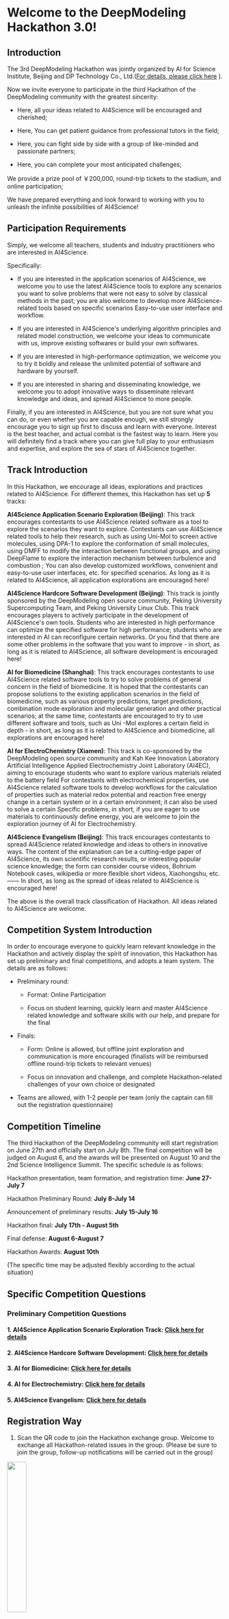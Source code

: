 # Welcome to the DeepModeling Hackathon 3.0!

## Introduction

The 3rd DeepModeling Hackathon was jointly organized by AI for Science Institute, Beijing and DP Technology Co., Ltd.([For details, please click here](https://mp.weixin.qq.com/s?__biz=MzUxMDQwOTk4MA==&mid=2247497497&idx=1&sn=97499acbc2388e7ef7c6498b2caa89e1&chksm=f901da8ace76539ccea1fe3ed2b6f759fd22b1591ef8249a8f5ce2a278144334c91dc25a13bc&scene=21#wechat_redirect) ).

Now we invite everyone to participate in the third Hackathon of the DeepModeling community with the greatest sincerity:

- Here, all your ideas related to AI4Science will be encouraged and cherished;

- Here, You can get patient guidance from professional tutors in the field;

- Here, you can fight side by side with a group of like-minded and passionate partners;

- Here, you can complete your most anticipated challenges;

We provide a prize pool of ￥200,000, round-trip tickets to the stadium, and online participation;

We have prepared everything and look forward to working with you to unleash the infinite possibilities of AI4Science!

## Participation Requirements

Simply, we welcome all teachers, students and industry practitioners who are interested in AI4Science.

Specifically:

- If you are interested in the application scenarios of AI4Science, we welcome you to use the latest AI4Science tools to explore any scenarios you want to solve problems that were not easy to solve by classical methods in the past; you are also welcome to develop more AI4Science-related tools based on specific scenarios Easy-to-use user interface and workflow.

- If you are interested in AI4Science's underlying algorithm principles and related model construction, we welcome your ideas to communicate with us, improve existing softwares or build your own softwares.

- If you are interested in high-performance optimization, we welcome you to try it boldly and release the unlimited potential of software and hardware by yourself.

- If you are interested in sharing and disseminating knowledge, we welcome you to adopt innovative ways to disseminate relevant knowledge and ideas, and spread AI4Science to more people.

Finally, if you are interested in AI4Science, but you are not sure what you can do, or even whether you are capable enough, we still strongly encourage you to sign up first to discuss and learn with everyone. Interest is the best teacher, and actual combat is the fastest way to learn. Here you will definitely find a track where you can give full play to your enthusiasm and expertise, and explore the sea of stars of AI4Science together.

## Track Introduction

In this Hackathon, we encourage all ideas, explorations and practices related to AI4Science. For different themes, this Hackathon has set up **5** tracks:

**AI4Science Application Scenario Exploration (Beijing)**: This track encourages contestants to use AI4Science related software as a tool to explore the scenarios they want to explore. Contestants can use AI4Science related tools to help their research, such as using Uni-Mol to screen active molecules, using DPA-1 to explore the conformation of small molecules, using DMFF to modify the interaction between functional groups, and using DeepFlame to explore the interaction mechanism between turbulence and combustion ; You can also develop customized workflows, convenient and easy-to-use user interfaces, etc. for specified scenarios. As long as it is related to AI4Science, all application explorations are encouraged here!

**AI4Science Hardcore Software Development (Beijing)**: This track is jointly sponsored by the DeepModeling open source community, Peking University Supercomputing Team, and Peking University Linux Club. This track encourages players to actively participate in the development of AI4Science's own tools. Students who are interested in high performance can optimize the specified software for high performance; students who are interested in AI can reconfigure certain networks. Or you find that there are some other problems in the software that you want to improve - in short, as long as it is related to AI4Science, all software development is encouraged here!

**AI for Biomedicine (Shanghai)**: This track encourages contestants to use AI4Science related software tools to try to solve problems of general concern in the field of biomedicine. It is hoped that the contestants can propose solutions to the existing application scenarios in the field of biomedicine, such as various property predictions, target predictions, combination mode exploration and molecular generation and other practical scenarios; at the same time, contestants are encouraged to try to use different software and tools, such as Uni -Mol explores a certain field in depth - in short, as long as it is related to AI4Science and biomedicine, all explorations are encouraged here!

**AI for ElectroChemistry (Xiamen)**: This track is co-sponsored by the DeepModeling open source community and Kah Kee Innovation Laboratory Artificial Intelligence Applied Electrochemistry Joint Laboratory (AI4EC), aiming to encourage students who want to explore various materials related to the battery field For contestants with electrochemical properties, use AI4Science related software tools to develop workflows for the calculation of properties such as material redox potential and reaction free energy change in a certain system or in a certain environment; it can also be used to solve a certain Specific problems, in short, if you are eager to use materials to continuously define energy, you are welcome to join the exploration journey of AI for Electrochemistry.

**AI4Science Evangelism (Beijing)**: This track encourages contestants to spread AI4Science related knowledge and ideas to others in innovative ways. The content of the explanation can be a cutting-edge paper of AI4Science, its own scientific research results, or interesting popular science knowledge; the form can consider course videos, Bohrium Notebook cases, wikipedia or more flexible short videos, Xiaohongshu, etc.—— In short, as long as the spread of ideas related to AI4Science is encouraged here!

The above is the overall track classification of Hackathon. All ideas related to AI4Science are welcome.

## Competition System Introduction

In order to encourage everyone to quickly learn relevant knowledge in the Hackathon and actively display the spirit of innovation, this Hackathon has set up preliminary and final competitions, and adopts a team system. The details are as follows:

- Preliminary round:

   - Format: Online Participation

   - Focus on student learning, quickly learn and master AI4Science related knowledge and software skills with our help, and prepare for the final

- Finals:

   - Form: Online is allowed, but offline joint exploration and communication is more encouraged (finalists will be reimbursed offline round-trip tickets to relevant venues)

   - Focus on innovation and challenge, and complete Hackathon-related challenges of your own choice or designated

- Teams are allowed, with 1-2 people per team (only the captain can fill out the registration questionnaire)

## Competition Timeline

The third Hackathon of the DeepModeling community will start registration on June 27th and officially start on July 8th. The final competition will be judged on August 6, and the awards will be presented on August 10 and the 2nd Science Intelligence Summit. The specific schedule is as follows:

Hackathon presentation, team formation, and registration time: **June 27-July 7**

Hackathon Preliminary Round: **July 8-July 14**

Announcement of preliminary results: **July 15-July 16**

Hackathon final: **July 17th - August 5th**

Final defense: **August 6-August 7**

Hackathon Awards: **August 10th**

   (The specific time may be adjusted flexibly according to the actual situation)

## Specific Competition Questions

### Preliminary Competition Questions

#### 1. AI4Science Application Scenario Exploration Track: [Click here for details](https://dptechnology.feishu.cn/docx/G5IAdItjIonSi1xG8HBc6IWbnEb?from=from_copylink)


#### 2. AI4Science Hardcore Software Development: [Click here for details](https://dptechnology.feishu.cn/docx/QGfHdUHrEowMi4xYkJuchN9Rnbh?from=from_copylink)


#### 3. AI for Biomedicine: [Click here for details](https://dptechnology.feishu.cn/docx/S08Hddzo7oxsjsx6chlc4BAinEf?from=from_copylink)


#### 4. AI for Electrochemistry: [Click here for details](https://dptechnology.feishu.cn/docx/UJIwdMKf6oMhMjxRQcfciR8onyc?from=from_copylink)


#### 5. AI4Science Evangelism: [Click here for details](https://dptechnology.feishu.cn/docx/Rl03dnIqqomF0Fx8FjgcVhnonRd)


## Registration Way

1. Scan the QR code to join the Hackathon exchange group. Welcome to exchange all Hackathon-related issues in the group. (Please be sure to join the group, follow-up notifications will be carried out in the group)

<img src="https://github.com/Letian88/Hackathon2023/assets/91178477/d9a98bcb-963a-4d27-92c2-e0b7e06342ab" width=30%>

If the QR code cannot be added, you can scan the code to add Deep Potential editor WeChat: deeppotential, editor will manually pull you into the group

2. After choosing the track, please scan the QR code below and fill out the questionnaire to register before July 8.

<img src="https://github.com/Letian88/Hackathon2023/assets/91178477/7ea4745d-f455-46cb-ba84-9b4736440ad9#pic_center=50x" width=25%>
